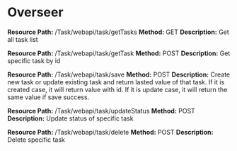 Overseer
===================
**Resource Path:**	/Task/webapi/task/getTasks
**Method:**	GET
**Description:**	Get all task list

**Resource Path:** 	/Task/webapi/task/getTask
**Method:** POST
**Description:**	Get specific task by id

**Resource Path:**	/Task/webapi/task/save
**Method:** POST
**Description:**	Create new task or update existing task and return lasted value of that task. If it is created case, it will return value with id. If it is update case, it will return the same value if save success.

**Resource Path:** 	/Task/webapi/task/updateStatus
**Method:** POST
**Description:**	Update status of specific task

**Resource Path:** 	/Task/webapi/task/delete
**Method:** POST
**Description:**	Delete specific task
